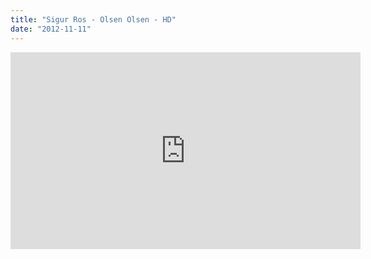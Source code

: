 ```yaml
---
title: "Sigur Ros - Olsen Olsen - HD"
date: "2012-11-11"
---
```


<iframe width="560" height="315" src="http://www.youtube.com/embed/8LeQN249Jqw" frameborder="0" allowfullscreen></iframe>
